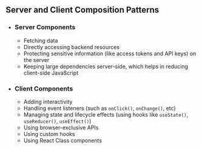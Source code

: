 ## Server and Client Composition Patterns

- ### Server Components
  - Fetching data
  - Directly accessing backend resources
  - Protecting sensitive information (like access tokens and API keys) on the server
  - Keeping large dependencies server-side, which helps in reducing client-side JavaScript
- ### Client Components
  - Adding interactivity
  - Handling event listeners (such as `onClick()`, `onChange()`, etc)
  - Managing state and lifecycle effects (using hooks like `useState()`, `useReducer()`, `useEffect()`)
  - Using browser-exclusive APIs
  - Using custom hooks
  - Using React Class components
